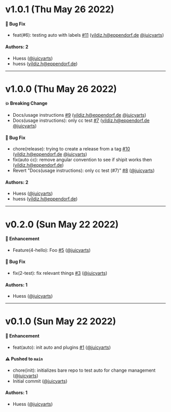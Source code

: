 # v1.0.1 (Thu May 26 2022)

#### 🐛 Bug Fix

- feat(#6): testing auto with labels [#11](https://github.com/juicyarts/cm-discovery-auto/pull/11) (yildiz.h@eppendorf.de [@juicyarts](https://github.com/juicyarts))

#### Authors: 2

- Huess ([@juicyarts](https://github.com/juicyarts))
- huess (yildiz.h@eppendorf.de)

---

# v1.0.0 (Thu May 26 2022)

#### 💥 Breaking Change

- Docs/usage instructions [#9](https://github.com/juicyarts/cm-discovery-auto/pull/9) (yildiz.h@eppendorf.de [@juicyarts](https://github.com/juicyarts))
- Docs(usage instructions): only cc test [#7](https://github.com/juicyarts/cm-discovery-auto/pull/7) (yildiz.h@eppendorf.de [@juicyarts](https://github.com/juicyarts))

#### 🐛 Bug Fix

- chore(release): trying to create a release from a tag [#10](https://github.com/juicyarts/cm-discovery-auto/pull/10) (yildiz.h@eppendorf.de [@juicyarts](https://github.com/juicyarts))
- fix(auto cc): remove angular convention to see if shipit works then (yildiz.h@eppendorf.de)
- Revert "Docs(usage instructions): only cc test (#7)" [#8](https://github.com/juicyarts/cm-discovery-auto/pull/8) ([@juicyarts](https://github.com/juicyarts))

#### Authors: 2

- Huess ([@juicyarts](https://github.com/juicyarts))
- huess (yildiz.h@eppendorf.de)

---

# v0.2.0 (Sun May 22 2022)

#### 🚀 Enhancement

- Feature(4-hello): Foo [#5](https://github.com/juicyarts/cm-discovery-auto/pull/5) ([@juicyarts](https://github.com/juicyarts))

#### 🐛 Bug Fix

- fix(2-test): fix relevant things [#3](https://github.com/juicyarts/cm-discovery-auto/pull/3) ([@juicyarts](https://github.com/juicyarts))

#### Authors: 1

- Huess ([@juicyarts](https://github.com/juicyarts))

---

# v0.1.0 (Sun May 22 2022)

#### 🚀 Enhancement

- feat(auto): init auto and plugins [#1](https://github.com/juicyarts/cm-discovery-auto/pull/1) ([@juicyarts](https://github.com/juicyarts))

#### ⚠️ Pushed to `main`

- chore(init): initializes bare repo to test auto for change management ([@juicyarts](https://github.com/juicyarts))
- Initial commit ([@juicyarts](https://github.com/juicyarts))

#### Authors: 1

- Huess ([@juicyarts](https://github.com/juicyarts))
